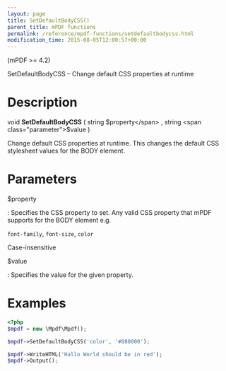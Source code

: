 ```yaml
---
layout: page
title: SetDefaultBodyCSS()
parent_title: mPDF functions
permalink: /reference/mpdf-functions/setdefaultbodycss.html
modification_time: 2015-08-05T12:00:57+00:00
---
```


(mPDF >= 4.2)

SetDefaultBodyCSS – Change default CSS properties at runtime

# Description

void **SetDefaultBodyCSS** ( string <span class="parameter">$property</span> , string <span class="parameter">$value</span> )

Change default CSS properties at runtime. This changes the default CSS stylesheet values for the BODY element.

# Parameters

<span class="parameter">$property</span>

: Specifies the CSS property to set. Any valid CSS property that mPDF supports for the BODY element e.g.
  
  `font-family`, `font-size`, `color`
  
  Case-insensitive
  
<span class="parameter">$value</span>

: Specifies the value for the given property.

# Examples

```php
<?php
$mpdf = new \Mpdf\Mpdf();

$mpdf->SetDefaultBodyCSS('color', '#880000');

$mpdf->WriteHTML('Hallo World should be in red');
$mpdf->Output();

```

